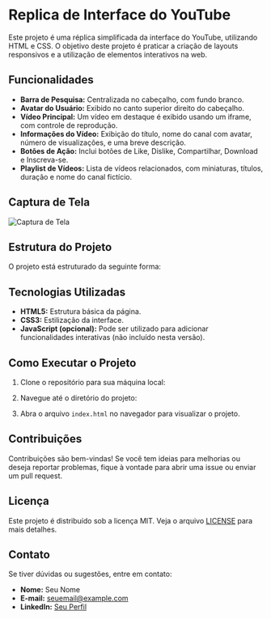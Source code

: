 # Replica de Interface do YouTube

Este projeto é uma réplica simplificada da interface do YouTube, utilizando HTML e CSS. O objetivo deste projeto é praticar a criação de layouts responsivos e a utilização de elementos interativos na web.

## Funcionalidades

- **Barra de Pesquisa:** Centralizada no cabeçalho, com fundo branco.
- **Avatar do Usuário:** Exibido no canto superior direito do cabeçalho.
- **Vídeo Principal:** Um vídeo em destaque é exibido usando um iframe, com controle de reprodução.
- **Informações do Vídeo:** Exibição do título, nome do canal com avatar, número de visualizações, e uma breve descrição.
- **Botões de Ação:** Inclui botões de Like, Dislike, Compartilhar, Download e Inscreva-se.
- **Playlist de Vídeos:** Lista de vídeos relacionados, com miniaturas, títulos, duração e nome do canal fictício.

## Captura de Tela

![Captura de Tela](path/to/screenshot.png)

## Estrutura do Projeto

O projeto está estruturado da seguinte forma:


## Tecnologias Utilizadas

- **HTML5:** Estrutura básica da página.
- **CSS3:** Estilização da interface.
- **JavaScript (opcional):** Pode ser utilizado para adicionar funcionalidades interativas (não incluído nesta versão).

## Como Executar o Projeto

1. Clone o repositório para sua máquina local:


2. Navegue até o diretório do projeto:


3. Abra o arquivo `index.html` no navegador para visualizar o projeto.

## Contribuições

Contribuições são bem-vindas! Se você tem ideias para melhorias ou deseja reportar problemas, fique à vontade para abrir uma issue ou enviar um pull request.

## Licença

Este projeto é distribuído sob a licença MIT. Veja o arquivo [LICENSE](LICENSE) para mais detalhes.

## Contato

Se tiver dúvidas ou sugestões, entre em contato:

- **Nome:** Seu Nome
- **E-mail:** seuemail@example.com
- **LinkedIn:** [Seu Perfil](https://www.linkedin.com/in/seu-perfil)
